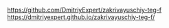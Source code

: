 https://github.com/DmitriyExpert/zakrivayuschiy-teg-f
https://dmitriyexpert.github.io/zakrivayuschiy-teg-f/
